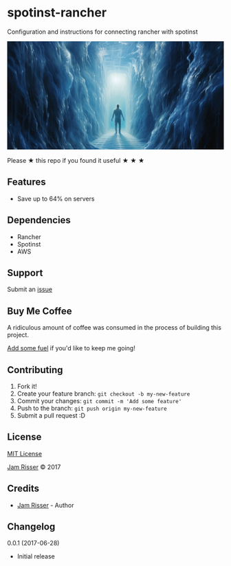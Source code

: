 # spotinst-rancher

Configuration and instructions for connecting rancher with spotinst

![](assets/spotinst-rancher.png)

Please &#9733; this repo if you found it useful &#9733; &#9733; &#9733;


## Features

* Save up to 64% on servers


## Dependencies

* Rancher
* Spotinst
* AWS


## Support

Submit an [issue](https://github.com/jamrizzi/spotinst-rancher/issues/new)


## Buy Me Coffee

A ridiculous amount of coffee was consumed in the process of building this project.

[Add some fuel](https://pay.jamrizzi.com/) if you'd like to keep me going!


## Contributing

1. Fork it!
2. Create your feature branch: `git checkout -b my-new-feature`
3. Commit your changes: `git commit -m 'Add some feature'`
4. Push to the branch: `git push origin my-new-feature`
5. Submit a pull request :D


## License

[MIT License](https://github.com/jamrizzi/readme/blob/master/LICENSE)

[Jam Risser](https://jamrizzi.com) &copy; 2017


## Credits

* [Jam Risser](https://jamrizzi.com) - Author


## Changelog

0.0.1 (2017-06-28)
* Initial release
